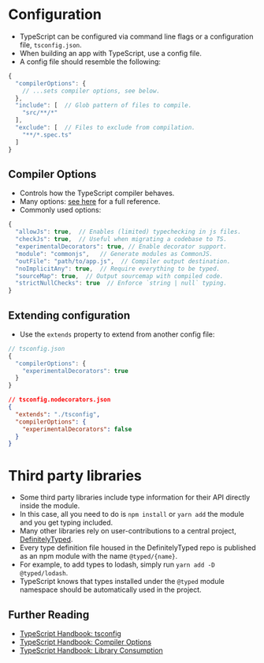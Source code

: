 # Configuration

- TypeScript can be configured via command line flags or a configuration file, `tsconfig.json`.
- When building an app with TypeScript, use a config file.
- A config file should resemble the following:

``` js
{
  "compilerOptions": {
    // ...sets compiler options, see below.
  },
  "include": [  // Glob pattern of files to compile.
    "src/**/*"
  ],
  "exclude": [  // Files to exclude from compilation.
    "**/*.spec.ts"
  ]
}
```

<!-- break -->

## Compiler Options

- Controls how the TypeScript compiler behaves.
- Many options: [see here](https://www.typescriptlang.org/docs/handbook/compiler-options.html) for a full reference.
- Commonly used options:

``` js
{
  "allowJs": true,  // Enables (limited) typechecking in js files.
  "checkJs": true,  // Useful when migrating a codebase to TS.
  "experimentalDecorators": true, // Enable decorator support.
  "module": "commonjs",   // Generate modules as CommonJS.
  "outFile": "path/to/app.js",  // Compiler output destination.
  "noImplicitAny": true,  // Require everything to be typed.
  "sourceMap": true,  // Output sourcemap with compiled code.
  "strictNullChecks": true  // Enforce `string | null` typing.
}
```

<!-- break -->

## Extending configuration

- Use the `extends` property to extend from another config file:

``` js
// tsconfig.json
{
  "compilerOptions": {
    "experimentalDecorators": true
  }
}
```
``` json
// tsconfig.nodecorators.json
{
  "extends": "./tsconfig",
  "compilerOptions": {
    "experimentalDecorators": false
  }
}
```

<!-- break -->

# Third party libraries

- Some third party libraries include type information for their API directly inside the module.
- In this case, all you need to do is `npm install` or `yarn add` the module and you get typing included.
- Many other libraries rely on user-contributions to a central project, [DefinitelyTyped](https://github.com/DefinitelyTyped/DefinitelyTyped).
- Every type definition file housed in the DefinitelyTyped repo is published as an npm module with the name `@typed/{name}`.
- For example, to add types to lodash, simply run `yarn add -D @typed/lodash`.
- TypeScript knows that types installed under the `@typed` module namespace should be automatically used in the project.

<!-- break -->

## Further Reading

- [TypeScript Handbook: tsconfig](https://www.typescriptlang.org/docs/handbook/tsconfig-json.html)
- [TypeScript Handbook: Compiler Options](https://www.typescriptlang.org/docs/handbook/compiler-options.html)
- [TypeScript Handbook: Library Consumption](https://www.typescriptlang.org/docs/handbook/declaration-files/consumption.html)
